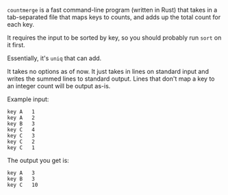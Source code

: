 `countmerge` is a fast command-line program (written in Rust) that takes in a
tab-separated file that maps keys to counts, and adds up the total count for
each key.

It requires the input to be sorted by key, so you should probably run
`sort` on it first.

Essentially, it's `uniq` that can add.

It takes no options as of now. It just takes in lines on standard input and
writes the summed lines to standard output. Lines that don't map a key to an
integer count will be output as-is.

Example input:

	key A	1
    key A	2
    key B	3
    key C	4
    key	C	3
    key C	2
    key C	1

The output you get is:

	key A	3
    key B	3
    key C	10
